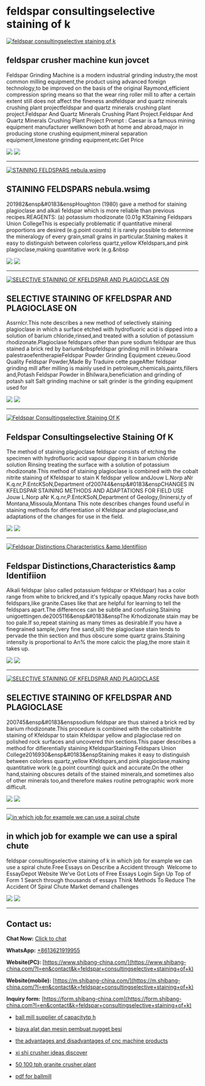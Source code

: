 # feldspar consultingselective staining of k

<a href="https://swt.shibang-china.com/?l=en&img&k=feldspar+consultingselective+staining+of+k" target="_blank">![feldspar consultingselective staining of k](http://static.shibang-china.com/all-800x300/1455.jpg)</a>

## feldspar crusher machine kun jovcet
Feldspar Grinding Machine is a modern industrial grinding industry,the most common milling equipment,the product using advanced foreign technology,to be improved on the basis of the original Raymond,efficient compression spring means so that the wear ring roller mill to after a certain extent still does not affect the fineness andfeldspar and quartz minerals crushing plant projectfeldspar and quartz minerals crushing plant project.Feldspar And Quartz Minerals Crushing Plant Project.Feldspar And Quartz Minerals Crushing Plant Project Prompt : Caesar is a famous mining equipment manufacturer wellknown both at home and abroad,major in producing stone crushing equipment,mineral separation equipment,limestone grinding equipment,etc.Get Price


<a href="https://whatsapp.shibangsoft.com/WhatsApp.php" target="_blank" title="WhatsApp">![](http://static.shibang-china.com/icon/whatsapp.png)</a> <a href="https://swt.shibang-china.com/?l=en&icon&k=feldspar+consultingselective+staining+of+k" target="_blank">![](http://static.shibang-china.com/icon/chat-en.png)</a>

---

<a href="https://swt.shibang-china.com/?l=en&img&k=feldspar+consultingselective+staining+of+k" target="_blank">![STAINING FELDSPARS nebula.wsimg](http://static.shibang-china.com/all-800x300/223.jpg)</a>

## STAINING FELDSPARS nebula.wsimg
201982&ensp&#0183&enspHoughton (1980) gave a method for staining plagioclase and alkali feldspar which is more reliable than previous recipes.REAGENTS: (a) potassium rhodizonate (0.01g KStaining Feldspars Union CollegeThis is especially problematic if quantitative mineral proportions are desired (e.g.point counts) it is rarely possible to determine the mineralogy of every grain,small grains in particular.Staining makes it easy to distinguish between colorless quartz,yellow Kfeldspars,and pink plagioclase,making quantitative work (e.g.&nbsp


<a href="https://whatsapp.shibangsoft.com/WhatsApp.php" target="_blank" title="WhatsApp">![](http://static.shibang-china.com/icon/whatsapp.png)</a> <a href="https://swt.shibang-china.com/?l=en&icon&k=feldspar+consultingselective+staining+of+k" target="_blank">![](http://static.shibang-china.com/icon/chat-en.png)</a>

---

<a href="https://swt.shibang-china.com/?l=en&img&k=feldspar+consultingselective+staining+of+k" target="_blank">![SELECTIVE STAINING OF KFELDSPAR AND PLAGIOCLASE ON](http://static.shibang-china.com/all-800x300/233.jpg)</a>

## SELECTIVE STAINING OF KFELDSPAR AND PLAGIOCLASE ON
Assrnlcr.This note describes a new method of selectively staining plagioclase in which a surface etched with hydrofluoric acid is dipped into a solution of barium chloride,rinsed,and treated with a solution of potassium rhodizonate.Plagioclase feldspars other than pure sodium feldspar are thus stained a brick red by barium&nbspfeldspar grinding mill in bhilwara palestraoefentherapieFeldspar Powder Grinding Equipment czeueu.Good Quality Feldspar Powder,Made By Traduire cette pageAfter feldspar grinding mill after milling is mainly used in petroleum,chemicals,paints,fillers and,Potash Feldspar Powder in Bhilwara,beneficiation and grinding of potash salt Salt grinding machine or salt grinder is the grinding equipment used for


<a href="https://whatsapp.shibangsoft.com/WhatsApp.php" target="_blank" title="WhatsApp">![](http://static.shibang-china.com/icon/whatsapp.png)</a> <a href="https://swt.shibang-china.com/?l=en&icon&k=feldspar+consultingselective+staining+of+k" target="_blank">![](http://static.shibang-china.com/icon/chat-en.png)</a>

---

<a href="https://swt.shibang-china.com/?l=en&img&k=feldspar+consultingselective+staining+of+k" target="_blank">![Feldspar Consultingselective Staining Of K](http://static.shibang-china.com/all-800x300/598.jpg)</a>

## Feldspar Consultingselective Staining Of K
The method of staining plagioclase feldspar consists of etching the specimen with hydrofluoric acid vapour dipping it in barium chloride solution Rinsing treating the surface with a solution of potassium rhodizonate.This method of staining plagioclase is combined with the cobalt nitrite staining of Kfeldspar to stain K feldspar yellow andJouw L.Norp aNr K.q.nr,P.EntcKSoN,Department of200744&ensp&#0183&enspCHANGES IN KFELDSPAR STAINING METHODS AND ADAPTATIONS FOR FIELD USE Jouw L.Norp aNr K.q.nr,P.EntcKSoN,Department of Geology,(Ininersi,ty of Montana,Missoula,Montana This note describes changes found useful in staining methods for difierentiation ol Kfeldspar and plagioclase,and adaptations of the changes for use in the field.


<a href="https://whatsapp.shibangsoft.com/WhatsApp.php" target="_blank" title="WhatsApp">![](http://static.shibang-china.com/icon/whatsapp.png)</a> <a href="https://swt.shibang-china.com/?l=en&icon&k=feldspar+consultingselective+staining+of+k" target="_blank">![](http://static.shibang-china.com/icon/chat-en.png)</a>

---

<a href="https://swt.shibang-china.com/?l=en&img&k=feldspar+consultingselective+staining+of+k" target="_blank">![Feldspar Distinctions,Characteristics &amp Identifiion](http://static.shibang-china.com/all-800x300/1414.jpg)</a>

## Feldspar Distinctions,Characteristics &amp Identifiion
Alkali feldspar (also called potassium feldspar or Kfeldspar) has a color range from white to brickred,and it's typically opaque.Many rocks have both feldspars,like granite.Cases like that are helpful for learning to tell the feldspars apart.The differences can be subtle and confusing.Staining unigoettingen.de2005116&ensp&#0183&enspThe Krhodizonate stain may be too pale.If so,repeat staining as many times as desirable.If you have a finegrained sample,(very fine sand,silt) the plagioclase stain tends to pervade the thin section and thus obscure some quartz grains.Staining intensity is proportional to An% the more calcic the plag,the more stain it takes up.


<a href="https://whatsapp.shibangsoft.com/WhatsApp.php" target="_blank" title="WhatsApp">![](http://static.shibang-china.com/icon/whatsapp.png)</a> <a href="https://swt.shibang-china.com/?l=en&icon&k=feldspar+consultingselective+staining+of+k" target="_blank">![](http://static.shibang-china.com/icon/chat-en.png)</a>

---

<a href="https://swt.shibang-china.com/?l=en&img&k=feldspar+consultingselective+staining+of+k" target="_blank">![SELECTIVE STAINING OF KFELDSPAR AND PLAGIOCLASE](http://static.shibang-china.com/all-800x300/961.jpg)</a>

## SELECTIVE STAINING OF KFELDSPAR AND PLAGIOCLASE
200745&ensp&#0183&enspsodium feldspar are thus stained a brick red by barium rhodizonate.This procedure is combined with the cobaltinitrite staining of Kfeldspar to stain Kfeldspar yellow and plagioclase red on polished rock surfaces and uncovered thin sections.This paper describes a method for difierentially staining KfeldsparStaining Feldspars Union College2016930&ensp&#0183&enspStaining makes it easy to distinguish between colorless quartz,yellow Kfeldspars,and pink plagioclase,making quantitative work (e.g.point counting) quick and accurate.On the other hand,staining obscures details of the stained minerals,and sometimes also of other minerals too,and therefore makes routine petrographic work more difficult.


<a href="https://whatsapp.shibangsoft.com/WhatsApp.php" target="_blank" title="WhatsApp">![](http://static.shibang-china.com/icon/whatsapp.png)</a> <a href="https://swt.shibang-china.com/?l=en&icon&k=feldspar+consultingselective+staining+of+k" target="_blank">![](http://static.shibang-china.com/icon/chat-en.png)</a>

---

<a href="https://swt.shibang-china.com/?l=en&img&k=feldspar+consultingselective+staining+of+k" target="_blank">![in which job for example we can use a spiral chute](http://static.shibang-china.com/all-800x300/358.jpg)</a>

## in which job for example we can use a spiral chute
feldspar consultingselective staining of k in which job for example we can use a spiral chute.Free Essays on Describe a Accident through ﻿ Welcome to EssayDepot Website We've Got Lots of Free Essays Login Sign Up Top of Form 1 Search through thousands of essays Think Methods To Reduce The Accident Of Spiral Chute Market demand challenges

<a href="https://whatsapp.shibangsoft.com/WhatsApp.php" target="_blank" title="WhatsApp">![](http://static.shibang-china.com/icon/whatsapp.png)</a> <a href="https://swt.shibang-china.com/?l=en&icon&k=feldspar+consultingselective+staining+of+k" target="_blank">![](http://static.shibang-china.com/icon/chat-en.png)</a>

---
## Contact us:

**Chat Now:** [Click to chat](https://swt.shibang-china.com?l=en&contact&k=feldspar+consultingselective+staining+of+k)

**WhatsApp:**  [+8613621919955](https://whatsapp.shibangsoft.com/WhatsApp.php)

**Website(PC):** [https://www.shibang-china.com/](https://www.shibang-china.com/?l=en&contact&k=feldspar+consultingselective+staining+of+k)

**Website(mobile):** [https://m.shibang-china.com/](https://m.shibang-china.com/?l=en&contact&k=feldspar+consultingselective+staining+of+k)

**Inquiry form:** [https://form.shibang-china.com](https://form.shibang-china.com?l=en&contact&k=feldspar+consultingselective+staining+of+k)

* [ball mill supplier of capacitytp h](../119/ball%20mill%20supplier%20of%20capacitytp%20h.md)

* [biaya alat dan mesin pembuat nugget besi](../114/biaya%20alat%20dan%20mesin%20pembuat%20nugget%20besi.md)

* [the advantages and disadvantages of cnc machine products](../116/the%20advantages%20and%20disadvantages%20of%20cnc%20machine%20products.md)

* [xi shi crusher ideas discover](../123/xi%20shi%20crusher%20ideas%20discover.md)

* [50 100 tph granite crusher plant](../120/50%20100%20tph%20granite%20crusher%20plant.md)

* [pdf for ballmill](../119/pdf%20for%20ballmill.md)